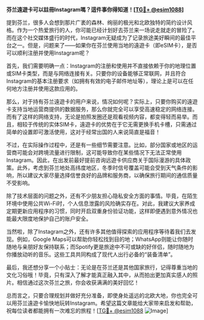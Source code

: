 **芬兰遠遊卡可以註冊Instagram嗎？這件事你得知道！[[TG💪+ @esim1088](https://t.me/s/esim1088)]**

提到芬兰，很多人会想到那片广袤的森林、绚丽的极光和北欧独特的简约设计风格。作为一个热爱旅行的人，你可能已经计划好去芬兰来一场说走就走的冒险了。而在这个社交媒体盛行的时代，Instagram无疑成为了记录旅途美好瞬间的最佳平台之一。但是，问题来了——如果你在芬兰使用当地的遠遊卡（即eSIM卡），是否可以顺利注册并使用Instagram呢？

首先，我们需要明确一点：Instagram的注册和使用并不直接依赖于你的地理位置或SIM卡类型，而是与网络连接有关。只要你的设备能够正常联网，并且符合Instagram的基本注册要求（如拥有有效的电子邮件地址等），理论上是可以在任何地方注册并使用这款应用的。

那么，对于持有芬兰遠遊卡的用户来说，情况如何呢？实际上，只要你购买的遠遊卡支持当地运营商提供的数据服务，那么你就完全可以享受高速稳定的网络连接。而有了这样的网络支持，无论是拍照发圈还是观看视频内容，都变得轻而易举。而且，相较于传统的实体SIM卡，遠遊卡的优势在于它无需更换手机卡槽，只需通过简单的设置即可激活使用，这对于经常出国的人来说简直是福音！

不过，在实际操作过程中，还是有一些细节需要注意。比如，部分国家或地区的运营商可能会对跨境流量进行限制，这可能导致你在某些情况下无法正常使用Instagram。因此，在出发前最好提前咨询远遊卡供应商关于国际漫游的具体政策。此外，考虑到芬兰地处高纬度地区，冬季时信号覆盖可能会受到天气条件的影响，所以建议大家尽量选择信誉良好的品牌和服务商，以确保旅行期间的通信质量不受影响。

除了技术层面的问题之外，还有不少朋友担心隐私安全方面的事情。毕竟，在陌生环境中使用公共Wi-Fi时，个人信息泄露的风险确实存在。对此，我建议大家养成定期更新应用程序的习惯，同时开启双重身份验证功能，这样即便遇到意外情况也能最大限度地保护自己的账户安全。

当然啦，除了Instagram之外，还有许多其他值得探索的应用程序等待着我们去发现。例如，Google Maps可以帮助你轻松找到目的地；WhatsApp则能让你随时随地与亲朋好友保持联系；而Spotify更是旅途中不可或缺的好伴侣，随时随地为你播放动听的音乐。这些工具共同构成了现代人出行必备的“装备清单”。

最后，我还想分享一个小贴士：无论是在芬兰还是其他国家旅行，记得尊重当地的文化习俗哦！毕竟，只有深入了解才能真正融入其中，从而拍出更加真实感人的照片。相信通过这次芬兰之旅，你会收获满满的美好回忆！

总而言之，只要合理规划并做好充分准备，即使身处遥远的北欧大地，你也完全可以用芬兰遠遊卡愉快地玩转Instagram。希望这篇文章能给大家带来启发和帮助，祝每位读者都能拥有一次难忘的旅程！[[TG💪+ @esim1088](https://t.me/s/esim1088) ![Image](https://i.postimg.cc/4NQfJmqS/Snipaste-2025-05-13-00-14-12.png)]